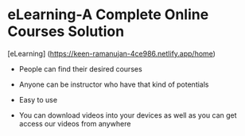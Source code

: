 # eLearning-A Complete Online Courses Solution

[eLearning] (https://keen-ramanujan-4ce986.netlify.app/home)

- People can find their desired courses

- Anyone can be instructor who have that kind of potentials

- Easy to use

- You can download videos into your devices as well as you can get access our videos from anywhere
